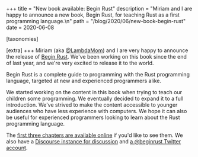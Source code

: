 +++
title = "New book available: Begin Rust"
description = "Miriam and I are happy to announce a new book, Begin Rust, for teaching Rust as a first programming language.\n"
path = "/blog/2020/06/new-book-begin-rust"
date = 2020-06-08

[taxonomies]

[extra]
+++
Miriam (aka [@LambdaMom](https://twitter.com/LambdaMom)) and I are very happy to announce the release of [Begin Rust](https://www.beginrust.com/). We've been working on this book since the end of last year, and we're very excited to release it to the world.

Begin Rust is a complete guide to programming with the Rust programming language, targeted at new and experienced programmers alike.

We started working on the content in this book when trying to teach our children some programming. We eventually decided to expand it to a full introduction. We've strived to make the content accessible to younger audiences who have less experience with computers. We hope it can also be useful for experienced programmers looking to learn about the Rust programming language.

The [first three chapters are available online](https://www.beginrust.com/sample/beginrust.html) if you'd like to see them. We also have a [Discourse instance for discussion](https://chat.beginrust.com/) and [a @beginrust Twitter account](https://twitter.com/beginrust).
